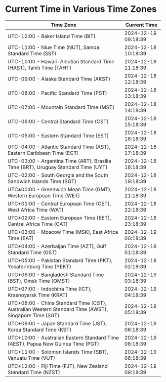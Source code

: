 # Current Time in Various Time Zones

| Time Zone | Current Time |
|-----------|--------------|
| UTC-12:00 - Baker Island Time (BIT) | 2024-12-19 09:18:39 |
| UTC-11:00 - Niue Time (NUT), Samoa Standard Time (SST) | 2024-12-18 10:18:39 |
| UTC-10:00 - Hawaii-Aleutian Standard Time (HAST), Tahiti Time (TAHT) | 2024-12-18 11:18:39 |
| UTC-09:00 - Alaska Standard Time (AKST) | 2024-12-18 12:18:39 |
| UTC-08:00 - Pacific Standard Time (PST) | 2024-12-18 13:18:39 |
| UTC-07:00 - Mountain Standard Time (MST) | 2024-12-18 14:18:39 |
| UTC-06:00 - Central Standard Time (CST) | 2024-12-18 15:18:39 |
| UTC-05:00 - Eastern Standard Time (EST) | 2024-12-18 16:18:39 |
| UTC-04:00 - Atlantic Standard Time (AST), Eastern Caribbean Time (ECT) | 2024-12-18 17:18:39 |
| UTC-03:00 - Argentina Time (ART), Brasília Time (BRT), Uruguay Standard Time (UYT) | 2024-12-18 18:18:39 |
| UTC-02:00 - South Georgia and the South Sandwich Islands Time (SGT) | 2024-12-18 19:18:39 |
| UTC±00:00 - Greenwich Mean Time (GMT), Western European Time (WET) | 2024-12-18 21:18:39 |
| UTC+01:00 - Central European Time (CET), West Africa Time (WAT) | 2024-12-18 22:18:39 |
| UTC+02:00 - Eastern European Time (EET), Central Africa Time (CAT) | 2024-12-18 23:18:39 |
| UTC+03:00 - Moscow Time (MSK), East Africa Time (EAT) | 2024-12-19 00:18:39 |
| UTC+04:00 - Azerbaijan Time (AZT), Gulf Standard Time (GST) | 2024-12-19 01:18:39 |
| UTC+05:00 - Pakistan Standard Time (PKT), Yekaterinburg Time (YEKT) | 2024-12-19 02:18:39 |
| UTC+06:00 - Bangladesh Standard Time (BST), Omsk Time (OMST) | 2024-12-19 03:18:39 |
| UTC+07:00 - Indochina Time (ICT), Krasnoyarsk Time (KRAT) | 2024-12-19 04:18:39 |
| UTC+08:00 - China Standard Time (CST), Australian Western Standard Time (AWST), Singapore Time (SGT) | 2024-12-19 05:18:39 |
| UTC+09:00 - Japan Standard Time (JST), Korea Standard Time (KST) | 2024-12-19 06:18:39 |
| UTC+10:00 - Australian Eastern Standard Time (AEST), Papua New Guinea Time (PGT) | 2024-12-19 08:18:39 |
| UTC+11:00 - Solomon Islands Time (SBT), Vanuatu Time (VUT) | 2024-12-19 08:18:39 |
| UTC+12:00 - Fiji Time (FJT), New Zealand Standard Time (NZST) | 2024-12-19 09:18:39 |
